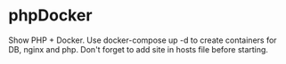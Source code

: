 # phpDocker
Show PHP + Docker. 
Use docker-compose up -d to create containers for DB, nginx and php.
Don't forget to add site in hosts file before starting.
